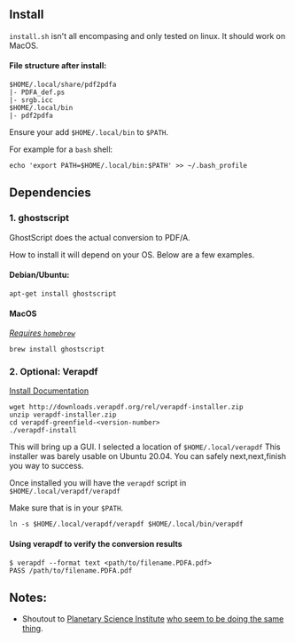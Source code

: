 ## Install
`install.sh` isn't all encompasing and only tested on linux. It should work on MacOS.

#### File structure after install:

```
$HOME/.local/share/pdf2pdfa
|- PDFA_def.ps
|- srgb.icc
$HOME/.local/bin
|- pdf2pdfa
```
Ensure your add `$HOME/.local/bin` to `$PATH`.

For example for a `bash` shell:
```
echo 'export PATH=$HOME/.local/bin:$PATH' >> ~/.bash_profile
```


## Dependencies

### 1. ghostscript
GhostScript does the actual conversion to PDF/A.

How to install it will depend on your OS. Below are a few examples.

#### Debian/Ubuntu:
```
apt-get install ghostscript
```

#### MacOS
[*Requires `homebrew`*](https://formulae.brew.sh/formula/ghostscript)
```
brew install ghostscript
````

### 2. Optional: Verapdf
[Install Documentation](https://docs.verapdf.org/install)

```
wget http://downloads.verapdf.org/rel/verapdf-installer.zip
unzip verapdf-installer.zip
cd verapdf-greenfield-<version-number>
./verapdf-install
```
This will bring up a GUI. I selected a location of `$HOME/.local/verapdf`
This installer was barely usable on Ubuntu 20.04. You can safely next,next,finish you way to success.

Once installed you will have the `verapdf` script in `$HOME/.local/verapdf/verapdf`

Make sure that is in your `$PATH`.

```
ln -s $HOME/.local/verapdf/verapdf $HOME/.local/bin/verapdf
```

#### Using verapdf to verify the conversion results
```
$ verapdf --format text <path/to/filename.PDFA.pdf>
PASS /path/to/filename.PDFA.pdf
```

## Notes:
- Shoutout to [Planetary Science Institute](https://sbn.psi.edu/pds/other_tools/pdf1a.html) [who seem to be doing the same thing](https://github.com/sbn-psi/data-provider-tools/tree/master/pdf2pdfa).
